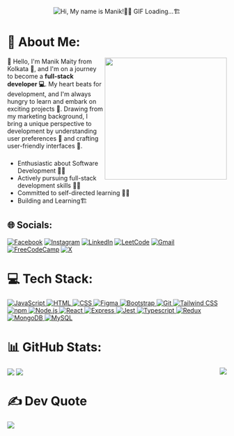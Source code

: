 <div align="center">
<img align='center' src='https://github.com/ManikMaity/ManikMaity/assets/110734724/435689f3-b962-4e64-9e66-48de979d2494' alt = "Hi, My name is Manik!👨‍💻 GIF Loading...🏗">
   
  </div >


# 💫 About Me:
<img align='right' src='https://media.giphy.com/media/bGgsc5mWoryfgKBx1u/giphy.gif' width='280' > 

🔭 Hello,</b> I'm Manik Maity from Kolkata 🌆, and I'm on a journey to become a <strong>full-stack developer 💻</strong>. My heart beats for development, and I'm always hungry to learn and embark on exciting projects 🚀. Drawing from my marketing background, I bring a unique perspective to development by understanding user preferences 🧐 and crafting user-friendly interfaces 🎨.

###
- Enthusiastic about Software Development 👨‍💻
- Actively pursuing full-stack development skills 🦸‍♂️
- Committed to self-directed learning 👨‍🔧
- Building and Learning🏗


## 🌐 Socials:
[![Facebook](https://img.shields.io/badge/Facebook-%231877F2.svg?style=for-the-badge&logo=Facebook&logoColor=white)](https://facebook.com/manik.maity.5099940) [![Instagram](https://img.shields.io/badge/Instagram-%23E4405F.svg?style=for-the-badge&logo=Instagram&logoColor=white)](https://instagram.com/_its_manik) [![LinkedIn](https://img.shields.io/badge/linkedin-%230077B5.svg?style=for-the-badge&logo=linkedin&logoColor=white)](https://linkedin.com/in/manikmaity) [![LeetCode](https://img.shields.io/badge/LeetCode-000000?style=for-the-badge&logo=LeetCode&logoColor=#d16c06)](https://leetcode.com/manik-maity/) [![Gmail](https://img.shields.io/badge/Gmail-D14836?style=for-the-badge&logo=gmail&logoColor=white)](mailto:manikmaity010@gmail.com) [![FreeCodeCamp](https://img.shields.io/badge/Freecodecamp-%23123.svg?&style=for-the-badge&logo=freecodecamp&logoColor=green)](https://www.freecodecamp.org/fcc98a58a14-6691-47f1-8637-18c25b277192)
[![X](https://img.shields.io/badge/X-%23000000.svg?style=for-the-badge&logo=X&logoColor=white)](https://x.com/_manikmaity)

# 💻 Tech Stack:
<p align="center">
  <a href="https://skillicons.dev">
     <div>
        <img src="https://skillicons.dev/icons?i=js" alt="JavaScript">
        <img src="https://skillicons.dev/icons?i=html" alt="HTML">
        <img src="https://skillicons.dev/icons?i=css" alt="CSS">
        <img src="https://skillicons.dev/icons?i=figma" alt="Figma">
        <img src="https://skillicons.dev/icons?i=bootstrap" alt="Bootstrap">
        <img src="https://skillicons.dev/icons?i=git" alt="Git">
        <img src="https://skillicons.dev/icons?i=tailwind" alt="Tailwind CSS">
        <img src="https://skillicons.dev/icons?i=npm" alt="npm">
        <img src="https://skillicons.dev/icons?i=nodejs" alt="Node.js">
        <img src="https://skillicons.dev/icons?i=react" alt="React">
        <img src="https://skillicons.dev/icons?i=express" alt="Express">
        <img src="https://skillicons.dev/icons?i=jest" alt="Jest">
        <img src="https://skillicons.dev/icons?i=ts" alt="Typescript">
        <img src="https://skillicons.dev/icons?i=redux" alt="Redux">
        <img src="https://skillicons.dev/icons?i=mongodb" alt="MongoDB">
        <img src="https://skillicons.dev/icons?i=mysql" alt="MySQL">
    </div>
  </a>
</p>

# 📊 GitHub Stats:
 <img align="right" src='https://github-readme-streak-stats.herokuapp.com?user=ManikMaity&theme=dark'>
 <img align="center" src='https://api.githubtrends.io/user/svg/ManikMaity/repos?time_range=three_months&theme=dark'>
  <img  align="center" src='https://github-readme-stats.vercel.app/api/top-langs/?username=ManikMaity&layout=compact&theme=dark'> 


# ✍️ Dev Quote
![](https://quotes-github-readme.vercel.app/api?type=horizontal&theme=radical)
